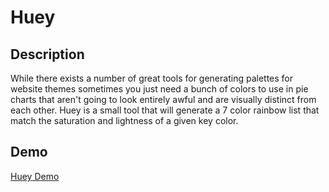 # Huey

## Description

While there exists a number of great tools for generating palettes for website themes sometimes you just need a bunch of colors to use in pie charts that aren't going to look entirely awful and are visually distinct from each other. Huey is a small tool that will generate a 7 color rainbow list that match the saturation and lightness of a given key color.

## Demo

[Huey Demo](https://theirongiant.github.io/Huey)
